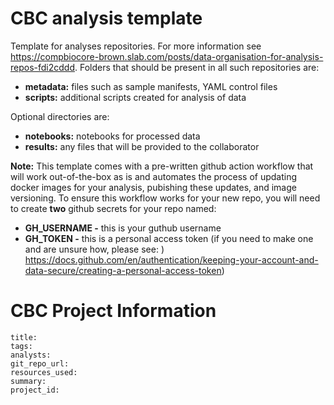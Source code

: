 # CBC analysis template

Template for analyses repositories. For more information see https://compbiocore-brown.slab.com/posts/data-organisation-for-analysis-repos-fdi2cddd. Folders that should be present in all such repositories are:

 * **metadata:** files such as sample manifests, YAML control files
 * **scripts:** additional scripts created for analysis of data

Optional directories are:

 * **notebooks:** notebooks for processed data
 * **results:** any files that will be provided to the collaborator

**Note:** This template comes with a pre-written github action workflow that will work out-of-the-box as is and automates the process of updating docker images for your analysis, pubishing these updates, and image versioning. To ensure this workflow works for your new repo, you will need to create **two** github secrets for your repo named:

* **GH_USERNAME -** this is your guthub username
* **GH_TOKEN -** this is a personal access token (if you need to make one and are unsure how, please see: ) https://docs.github.com/en/authentication/keeping-your-account-and-data-secure/creating-a-personal-access-token) 

# CBC Project Information

```
title:
tags:
analysts:
git_repo_url:
resources_used:
summary:
project_id:
```
